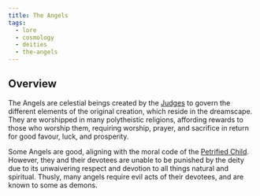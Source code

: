 ```yaml
---
title: The Angels
tags:
  - lore
  - cosmology
  - deities
  - the-angels
---
```

## Overview
The Angels are celestial beings created by the [Judges](lore/cosmology/the-judges.md) to govern the different elements of the original creation, which reside in the dreamscape. They are worshipped in many polytheistic religions, affording rewards to those who worship them, requiring worship, prayer, and sacrifice in return for good favour, luck, and prosperity.

Some Angels are good, aligning with the moral code of the [Petrified Child](lore/cosmology/celestial-beings/the-petrified-child.md). However, they and their devotees are unable to be punished by the deity due to its unwaivering respect and devotion to all things natural and spiritual. Thusly, many angels require evil acts of their devotees, and are known to some as demons.